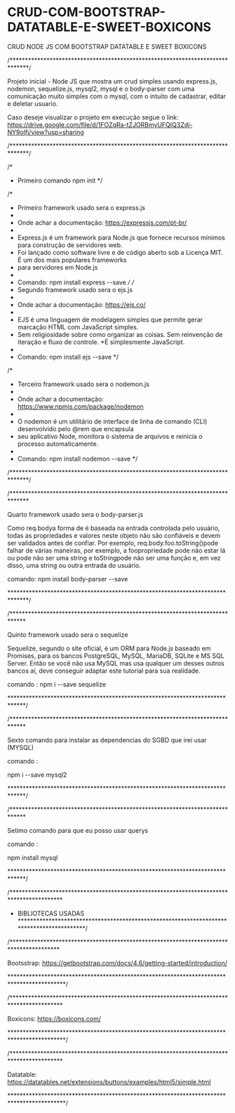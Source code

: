 # CRUD-COM-BOOTSTRAP-DATATABLE-E-SWEET-BOXICONS
CRUD NODE JS COM BOOTSTRAP DATATABLE E SWEET BOXICONS

/******************************************************************************/

Projeto inicial - Node JS que mostra um crud simples usando express.js, nodemon, sequelize.js, mysql2, mysql e o body-parser com uma comunicação muito simples com o mysql,
com o intuito de cadastrar, editar e deletar usuario.

Caso deseje visualizar o projeto em execução segue o link: https://drive.google.com/file/d/1FOZqRa-tZJORBmyUFQIQ3Zdj-NY9olfj/view?usp=sharing

/******************************************************************************/

/*
* Primeiro comando npm init
*/

/*
* Primeiro framework usado sera o  express.js
*
* Onde achar a documentação: https://expressjs.com/pt-br/
*
* Express.js é um framework para Node.js que fornece recursos mínimos para construção de servidores web. 
* Foi lançado como software livre e de código aberto sob a Licença MIT. É um dos mais populares frameworks 
* para servidores em Node.js
*
* Comando: npm install express --save
*/
/*
* Segundo framework usado sera o  ejs.js
*
* Onde achar a documentação: https://ejs.co/
*
* EJS é uma linguagem de modelagem simples que permite gerar marcação HTML com JavaScript simples. 
* Sem religiosidade sobre como organizar as coisas. Sem reinvenção de iteração e fluxo de controle. 
*É simplesmente JavaScript.
*
* Comando: npm install ejs --save
*/


/*
* Terceiro framework usado sera o  nodemon.js
*
* Onde achar a documentação: https://www.npmjs.com/package/nodemon
*
* O nodemon é um utilitário de interface de linha de comando (CLI) desenvolvido pelo @rem que encapsula 
* seu aplicativo Node, monitora o sistema de arquivos e reinicia o processo automaticamente.
*
* Comando: npm install nodemon --save 
*/

/******************************************************************************/

/******************************************************************************

Quarto framework usado sera o body-parser.js

Como req.bodya forma de é baseada na entrada controlada pelo usuário, todas as 
propriedades e valores neste objeto não são confiáveis ​​e devem ser validados antes de confiar. 
Por exemplo, req.body.foo.toString()pode falhar de várias maneiras, por exemplo, a foopropriedade 
pode não estar lá ou pode não ser uma string e toStringpode não ser uma função e, em vez disso, 
uma string ou outra entrada do usuário.

comando: npm install body-parser --save 

******************************************************************************/

/*****************************************************************************

Quinto framework usado sera o sequelize

Sequelize, segundo o site oficial, é um ORM para Node.js baseado em Promises, 
para os bancos PostgreSQL, MySQL, MariaDB, SQLite e MS SQL Server. Então se você não usa 
MySQL mas usa qualquer um desses outros bancos aí, deve conseguir adaptar este tutorial 
para sua realidade.

comando : npm i --save sequelize

*****************************************************************************/

/*****************************************************************************

Sexto comando para instalar as dependencias do SGBD que irei usar (MYSQL)

comando :

npm i --save mysql2

*****************************************************************************/


/*****************************************************************************

Setimo comando para que eu posso usar querys 

comando :

npm install mysql

*****************************************************************************/

/*****************************************************************************************
* BIBLIOTECAS USADAS 
******************************************************************************************/

/****************************************************************************************
  
Bootsstrap:  https://getbootstrap.com/docs/4.6/getting-started/introduction/

******************************************************************************************/

/*****************************************************************************************

Boxicons:  https://boxicons.com/

******************************************************************************************/

/*****************************************************************************************

Datatable:  https://datatables.net/extensions/buttons/examples/html5/simple.html

******************************************************************************************/

